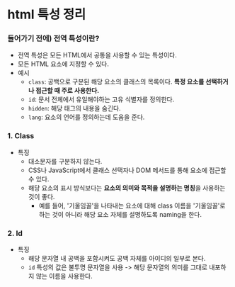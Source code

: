 # html 특성 정리



### 들어가기 전에) 전역 특성이란?

- 전역 특성은 모든 HTML에서 공통을 사용할 수 있는 특성이다.
- 모든 HTML 요소에 지정할 수 있다.
- 예시
  - `class`: 공백으로 구분된 해당 요소의 클래스의 목록이다. **특정 요소를 선택하거나 접근할 때 주로 사용한다.**
  - `id`: 문서 전체에서 유일해야하는 고유 식별자를 정의한다.
  - `hidden`: 해당 태그의 내용을 숨긴다.
  - `lang`: 요소의 언어를 정의하는데 도움을 준다.



### 1. Class

- 특징
  - 대소문자를 구분하지 않는다.
  - CSS나 JavaScript에서 클래스 선택자나 DOM 메서드를 통해 요소에 접근할 수 있다.
  - 해당 요소의 표시 방식보다는 **요소의 의미와 목적을 설명하는 명칭**을 사용하는 것이 좋다.
    - 예를 들어, '기울임꼴'을 나타내는 요소에 대해 class 이름을 '기울임꼴'로 하는 것이 아니라 해당 요소 자체를 설명하도록 naming을 한다.





### 2. Id

- 특징
  - 해당 문자열 내 공백을 포함시켜도 공백 자체를 아이디의 일부로 본다.
  - `id` 특성의 값은 불투명 문자열을 사용 -> 해당 문자열의 의미를 그대로 내포하지 않는 이름을 사용한다.